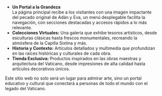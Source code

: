 -   **Un Portal a la Grandeza**  
La página principal recibe a los visitantes con una imagen impactante del pecado original de Adán y Eva, un menú desplegable facilita la navegación, con secciones destacadas y accesos rápidos a lo más relevante.
- **Colecciones Virtuales:** Una galería que exhibe tesoros artísticos, desde esculturas clásicas hasta frescos monumentales, recreando la atmósfera de la Capilla Sixtina y más.
-   **Historia y Contexto:** Artículos detallados y multimedia que profundizan en las raíces históricas y culturales de cada obra.
-   **Tienda Exclusiva:** Productos inspirados en las obras maestras y arquitectura del Vaticano, desde impresiones de alta calidad hasta artículos decorativos únicos.

Este sitio web no solo será un lugar para admirar arte, sino un portal educativo y cultural que conectará a personas de todo el mundo con el legado del Vaticano.
